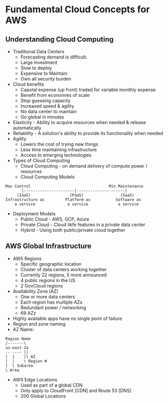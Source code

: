 # Fundamental Cloud Concepts for AWS

## Understanding Cloud Computing

  * Traditional Data Centers
    * Forecasting demand is difficult.
    * Large investment
    * Slow to deploy
    * Expensive to Maintain
    * Own all security burden
  * Cloud benefits
    * Capotal expense (up front) traded for variable monthly expense
    * Benefit from economies of scale
    * Stop guessing capacity
    * Increased speed & agility
    * No data center to maintain
    * Go global in minutes
  * Elasticity - Ability to acquire resources when needed & release automatically
  * Reliability - A solution's ability to provide its functionality when needed
  * Agility
    * Lowers the cost  of trying new things
    * Less time maintaining infrastructure
    * Access to emerging technologies
  * Types of Cloud Computing
    * Cloud Computing - on demand delivery of compute power / resources
    * Cloud Computing Models
```
Max Control                                  Min Maintenance
       |----------------------|---------------------|
     (IaaS)                 (PaaS)                (SaaS)
Infrastructure as         Platform as           Software as 
    a service              a service             a service
```
  * Deployment Models
    * Public Cloud - AWS, GCP, Azure
    * Private Cloud - Cloud likfe features in a private data center
    * Hybrid - Using both public/private cloud together

## AWS Global Infrastructure

  * AWS Regions
    * Specific geographic location
    * Cluster of data centers working together
    * Currently 22 regions, 5 more announced
    * 4 public regions in the US
    * 2 GovCloud regions
  * Availability Zone (AZ)
    * One or more data centers
    * Each region has multiple AZs
    * Redundant power / networking
    * 69 AZz
  * Highly available apps have no single point of failure
  * Region and zone naming
  * AZ Name:
```
Region Name
/-------\
us-east-2a
-- ---- ||
|  |    |\ AZ
|  |    \ Region #
|  \ Subarea
\ Area
```
  * AWS Edge Locations
    * Used as part of a global CDN
    * Only apply to CloudFront [CDN] and Route 53 [DNS]
    * 200 Global Locations